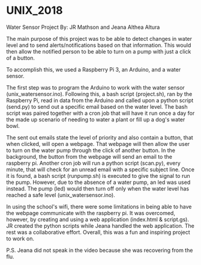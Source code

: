 # UNIX_2018

Water Sensor Project
By: JR Mathson and Jeana Althea Altura

The main purpose of this project was to be able to detect changes in water level and to send alerts/notifications based on that information. This would then allow the notified person to be able to turn on a pump with just a click of a button.

To accomplish this, we used a Raspberry Pi 3, an Arduino, and a water sensor.

The first step was to program the Arduino to work with the water sensor (unix_watersensor.ino). Following this, a bash script (project.sh), ran by the Raspberry Pi, read in data from the Arduino and called upon a python script (send.py) to send out a specific email based on the water level. The bash script was paired together with a cron job that will have it run once a day for the made up scenario of needing to water a plant or fill up a dog's water bowl.

The sent out emails state the level of priority and also contain a button, that when clicked, will open a webpage. That webpage will then allow the user to turn on the water pump through the click of another button. In the background, the button from the webpage will send an email to the raspberry pi. Another cron job will run a python script (scan.py), every minute, that will check for an unread email with a specific subject line. Once it is found, a bash script (runpump.sh) is executed to give the signal to run the pump. However, due to the absence of a water pump, an led was used instead. The pump (led) would then turn off only when the water level has reached a safe level (unix_watersensor.ino). 

In using the school's wifi, there were some limitations in being able to have the webpage communicate with the raspberry pi. It was overcomed, however, by creating and using a web application (index.html & script.gs). JR created the python scripts while Jeana handled the web application. The rest was a collaborative effort. Overall, this was a fun and inspiring project to work on. 

P.S. Jeana did not speak in the video because she was recovering from the flu.
